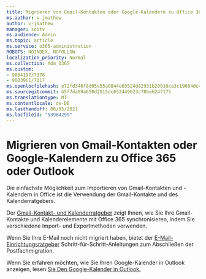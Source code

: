 ```yaml
---
title: Migrieren von Gmail-Kontakten oder Google-Kalendern zu Office 365 oder Outlook
ms.author: v-jmathew
author: v-jmathew
manager: scotv
ms.audience: Admin
ms.topic: article
ms.service: o365-administration
ROBOTS: NOINDEX, NOFOLLOW
localization_priority: Normal
ms.collection: Adm_O365
ms.custom:
- 9004197/7378
- 9003961/7017
ms.openlocfilehash: e72fd346f8d05e55a0844e03524d82931b20016ca3c19684dc4cd12f3df621a3
ms.sourcegitcommit: b5f7da89a650d2915dc652449623c78be6247175
ms.translationtype: MT
ms.contentlocale: de-DE
ms.lasthandoff: 08/05/2021
ms.locfileid: "53964299"
---
```

# <a name="migrate-gmail-contacts-or-google-calendars-to-office-365-or-outlook"></a>Migrieren von Gmail-Kontakten oder Google-Kalendern zu Office 365 oder Outlook

Die einfachste Möglichkeit zum Importieren von Gmail-Kontakten und -Kalendern in Office ist die Verwendung der Gmail-Kontakte und des Kalenderratgebers.

Der [Gmail-Kontakt- und Kalenderratgeber](https://go.microsoft.com/fwlink/?linkid=2134386) zeigt Ihnen, wie Sie Ihre Gmail-Kontakte und Kalenderelemente mit Office 365 synchronisieren, indem Sie verschiedene Import- und Exportmethoden verwenden.

Wenn Sie Ihre E-Mail noch nicht migriert haben, bietet der [E-Mail-Einrichtungsratgeber](https://go.microsoft.com/fwlink/?linkid=2133951) Schritt-für-Schritt-Anleitungen zum Abschließen der Postfachmigration.

Wenn Sie erfahren möchten, wie Sie Ihren Google-Kalender in Outlook anzeigen, lesen [Sie Den Google-Kalender in Outlook.](https://go.microsoft.com/fwlink/?linkid=2083939)
